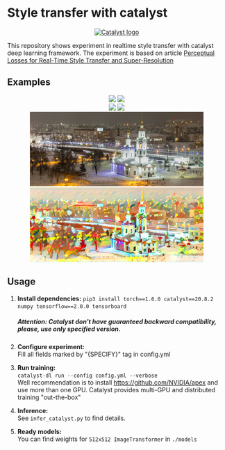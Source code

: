 # Style transfer with catalyst

<div align="center">

[![Catalyst logo](https://raw.githubusercontent.com/catalyst-team/catalyst-pics/master/pics/catalyst_logo.png)](https://github.com/catalyst-team/catalyst)

</div>

This repository shows experiment in realtime style transfer with catalyst deep learning framework. The experiment is based on article 
[Perceptual Losses for Real-Time Style Transfer and Super-Resolution](https://arxiv.org/abs/1603.08155)


## Examples

<div align="center">
<img src="images/city_origin.jpg" width="400"/>
<img src="images/city_blue.png" width="400"/><br>
<img src="images/city_iris.png" width="400"/>
<img src="images/city_city.png" width="400"/>
</div>

<div align="center">
<img src="images/church_origin.png" width="400"/>
<img src="images/church_style.png" width="400"/>
</div>


## Usage

1. **Install dependencies:** 
```pip3 install torch==1.6.0 catalyst==20.8.2 numpy tensorflow==2.0.0 tensorboard```
    ##### Attention: Catalyst don't have guaranteed backward compatibility, please, use only specified version.

2. **Configure experiment:** \
Fill all fields marked by "{SPECIFY}" tag in config.yml

3. **Run training:** \
```catalyst-dl run --config config.yml --verbose``` \
Well recommendation is to install https://github.com/NVIDIA/apex and use more than one GPU. Catalyst provides multi-GPU and distributed training "out-the-box"

4. **Inference:** \
See ```infer_catalyst.py``` to find details.

5. **Ready models:** \
You can find weights for ```512x512 ImageTransformer``` in ```./models```